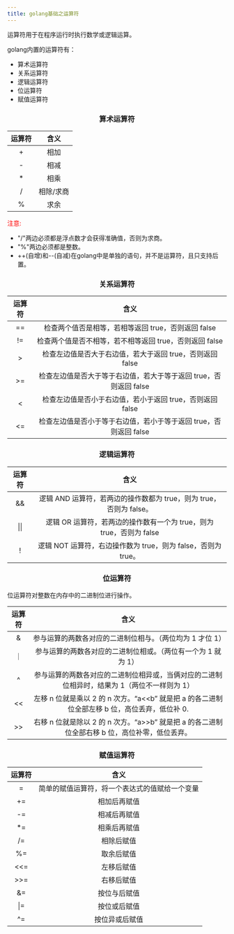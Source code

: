 ```yaml
---
title: golang基础之运算符
---
```


运算符用于在程序运行时执行数学或逻辑运算。

golang内置的运算符有：

- 算术运算符
- 关系运算符
- 逻辑运算符
- 位运算符
- 赋值运算符

### <center>算术运算符</center>

| 运算符 |   含义    |
| :----: | :-------: |
|   +    |   相加    |
|   -    |   相减    |
|   *    |   相乘    |
|   /    | 相除/求商 |
|   %    |   求余    |

<font color=red>注意:</font>

- "/"两边必须都是浮点数才会获得准确值，否则为求商。
- "%"两边必须都是整数。
- ++(自增)和--(自减)在golang中是单独的语句，并不是运算符，且只支持后置。

### <center>关系运算符</center>

| 运算符 |                             含义                             |
| :----: | :----------------------------------------------------------: |
|   ==   |     检查两个值否是相等，若相等返回 true，否则返回 false      |
|   !=   |   检查两个值是否不相等，若不相等返回 true，否则返回 false    |
|   \>   |  检查左边值是否大于右边值，若大于返回 true，否则返回 false   |
|  \>=   | 检查左边值是否大于等于右边值，若大于等于返回 true，否则返回 false |
|   <    |  检查左边值是否小于右边值，若小于返回 true，否则返回 false   |
|   <=   | 检查左边值是否小于等于右边值，若小于等于返回 true，否则返回 false |

### <center>逻辑运算符</center>

| 运算符 |                             含义                             |
| :----: | :----------------------------------------------------------: |
|   &&   | 逻辑 AND 运算符，若两边的操作数都为 true，则为 true，否则为 false。 |
|  \|\|  | 逻辑 OR 运算符，若两边的操作数有一个为 true，则为 true，否则为 false |
|   !    | 逻辑 NOT 运算符，右边操作数为 true，则为 false，否则为 true。 |

### <center color=red>位运算符</center>

位运算符对整数在内存中的二进制位进行操作。

| 运算符 |                             含义                             |
| :----: | :----------------------------------------------------------: |
|   &    |  参与运算的两数各对应的二进制位相与。（两位均为 1 才位 1）   |
|   ｜   | 参与运算的两数各对应的二进制位相或。（两位有一个为 1 就为 1） |
|   ^    | 参与运算的两数各对应的二进制位相异或，当俩对应的二进制位相异时，结果为 1（两位不一样则为 1） |
|   <<   | 左移 n 位就是乘以 2 的 n 次方。“a<<b” 就是把 a 的各二进制位全部左移 b 位，高位丢弃，低位补 0. |
|  \>>   | 右移 n 位就是除以 2 的 n 次方。“a>>b” 就是把 a 的各二进制位全部右移 b 位，高位补零，低位丢弃。 |

### <center>赋值运算符</center>

| 运算符 |                      含义                      |
| :----: | :--------------------------------------------: |
|   =    | 简单的赋值运算符，将一个表达式的值赋给一个变量 |
|   +=   |                  相加后再赋值                  |
|   -=   |                  相减后再赋值                  |
|   *=   |                  相乘后再赋值                  |
|   /=   |                   相除后赋值                   |
|   %=   |                   取余后赋值                   |
|  <<=   |                   左移后赋值                   |
|  \>>=  |                   右移后赋值                   |
|   &=   |                  按位与后赋值                  |
|  \|=   |                  按位或后赋值                  |
|   ^=   |                 按位异或后赋值                 |


